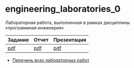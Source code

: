 # engineering_laboratories_0

Лабораторная работа, выполненная в рамках дисциплины «программная инженерия» 

| Задание | Отчет | Презентация |
|---------|-------|-------------|
| [pdf](https://github.com/BFI-2202/engineering_laboratories/blob/2a3e3d864ecec2b940646c2334fd25a7cb661ef2/semester_01/laboratory_01.pdf) | [pdf](materials/report.pdf) | [pdf](materials/slides.pdf) |

* [Перечень всех лабораторных работ](https://github.com/BFI-2202/engineering_laboratories)
